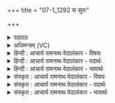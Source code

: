 +++
title = "07-1_1292 स सुतः"

+++
<details><summary>पदपाठः</summary>

सः꣢। सु꣣तः꣢। पी꣣त꣡ये꣢। वृ꣡षा꣢꣯। सो꣡मः꣢꣯। प꣣वि꣡त्रे꣢। अ꣣र्षति। विघ्न꣢न्। वि꣣। घ्न꣢न्। र꣡क्षा꣢꣯ꣳसि। दे꣣वयुः꣢। १२९२।
</details>

<details><summary>अधिमन्त्रम् (VC)</summary>

- पवमानः सोमः
- राहूगण आङ्गिरसः
- गायत्री
- षड्जः
</details>

<details><summary>हिन्दी : आचार्य रामनाथ वेदालंकार - विषयः</summary>

प्रथम मन्त्र में परमात्मा की उपासना का फल बताया गया है।
</details>

<details><summary>हिन्दी : आचार्य रामनाथ वेदालंकार - पदार्थः</summary>

पदार्थान्वयभाषाः -  (पीतये) रसास्वादन करने के लिए (सुतः) उपासना किया गया (सः) वह (वृषा) आनन्द की वर्षा करनेवाला (सोमः) रसमय परमेश्वर (पवित्रे) पवित्र अन्तरात्मा में (अर्षति) पहुँच रहा है। (देवयुः) दिव्यगुण प्रदान करना चाहता हुआ वह (रक्षांसि) पापों को (विघ्नन्) विशेष रूप से नष्ट कर रहा है ॥१॥
</details>

<details><summary>हिन्दी : आचार्य रामनाथ वेदालंकार - भावार्थः</summary>

भावार्थभाषाः -  परमात्मा की उपासना से अन्तरात्मा में दिव्यगुण आते हैं और दोष नष्ट होते हैं ॥१॥
</details>

<details><summary>संस्कृत : आचार्य रामनाथ वेदालंकार - विषयः</summary>

तत्रादौ परमात्मोपासनायाः फलमाह।
</details>

<details><summary>संस्कृत : आचार्य रामनाथ वेदालंकार - पदार्थः</summary>

पदार्थान्वयभाषाः -  (पीतये) पानाय,रसास्वादनाय (सुतः) उपासितः (सः) असौ (वृषा) आनन्दवर्षकः (सोमः) रसमयः परमेश्वरः (पवित्रे) शुद्धेऽन्तरात्मनि (अर्षति) गच्छति। (देवयुः) दिव्यगुणान् प्रदातुं कामयमानः सः।[छन्दसि परेच्छायां क्यच उपसंख्यानम्। अ० ३।१।८। वा० इत्यनेन परेच्छायां क्यच्,क्याच्छन्दसि। अ० ३।२।१७० इति उ प्रत्ययः।] (रक्षांसि) पापानि (विघ्नन्) विनाशयन् भवति ॥१॥
</details>

<details><summary>संस्कृत : आचार्य रामनाथ वेदालंकार - भावार्थः</summary>

भावार्थभाषाः -  परमात्मोपासनेनान्तरात्मनि दिव्यगुणाः समायान्ति,दोषाश्च विनश्यन्ति ॥१॥
</details>